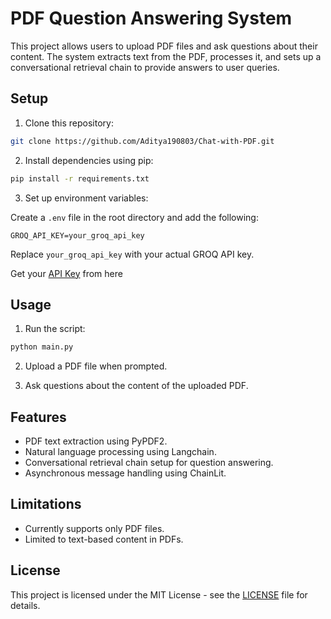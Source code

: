 # PDF Question Answering System

This project allows users to upload PDF files and ask questions about their content. The system extracts text from the PDF, processes it, and sets up a conversational retrieval chain to provide answers to user queries.

## Setup

1. Clone this repository:

```bash
git clone https://github.com/Aditya190803/Chat-with-PDF.git
```

2. Install dependencies using pip:

```bash
pip install -r requirements.txt
```

3. Set up environment variables:

Create a `.env` file in the root directory and add the following:

```plaintext
GROQ_API_KEY=your_groq_api_key
```

Replace `your_groq_api_key` with your actual GROQ API key.

Get your [API Key](https://console.groq.com/keys) from here  
## Usage

1. Run the script:

```bash
python main.py
```

2. Upload a PDF file when prompted.

3. Ask questions about the content of the uploaded PDF.

## Features

- PDF text extraction using PyPDF2.
- Natural language processing using Langchain.
- Conversational retrieval chain setup for question answering.
- Asynchronous message handling using ChainLit.

## Limitations

- Currently supports only PDF files.
- Limited to text-based content in PDFs.

## License

This project is licensed under the MIT License - see the [LICENSE](LICENSE) file for details.
